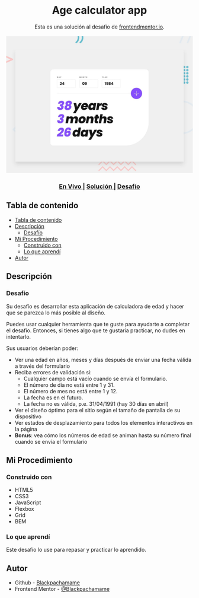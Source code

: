 <h1 align="center">Age calculator app</h1>

<div align="center">
   Esta es una solución al desafío de <a href="https://www.frontendmentor.io/">frontendmentor.io</a>.
</div>
<br>
<div align="center">
<img src="design/desktop-preview.jpg"></img>
  <h3>
    <a href="https://blackpachamame.github.io/frontendmentor/junior/age-calculator-app/">
      En Vivo
    </a>
    <span> | </span>
    <a href="https://www.frontendmentor.io/solutions/age-calculator-app-G1QifVhMux">
      Solución
    </a>
   <span> | </span>
    <a href="https://www.frontendmentor.io/challenges/age-calculator-app-dF9DFFpj-Q">
      Desafío
    </a>
  </h3>
</div>

## Tabla de contenido

- [Tabla de contenido](#tabla-de-contenido)
- [Descripción](#descripción)
  - [Desafío](#desafío)
- [Mi Procedimiento](#mi-procedimiento)
  - [Construido con](#construido-con)
  - [Lo que aprendí](#lo-que-aprendí)
- [Autor](#autor)

## Descripción

### Desafío

Su desafío es desarrollar esta aplicación de calculadora de edad y hacer que se parezca lo más posible al diseño.

Puedes usar cualquier herramienta que te guste para ayudarte a completar el desafío. Entonces, si tienes algo que te gustaría practicar, no dudes en intentarlo.

Sus usuarios deberían poder:

- Ver una edad en años, meses y días después de enviar una fecha válida a través del formulario
- Reciba errores de validación si:
  - Cualquier campo está vacío cuando se envía el formulario.
  - El número de día no está entre 1 y 31.
  - El número de mes no está entre 1 y 12.
  - La fecha es en el futuro.
  - La fecha no es válida, p.e. 31/04/1991 (hay 30 días en abril)
- Ver el diseño óptimo para el sitio según el tamaño de pantalla de su dispositivo
- Ver estados de desplazamiento para todos los elementos interactivos en la página
- **Bonus**: vea cómo los números de edad se animan hasta su número final cuando se envía el formulario

## Mi Procedimiento

### Construido con

- HTML5
- CSS3
- JavaScript
- Flexbox
- Grid
- BEM

### Lo que aprendí

Este desafío lo use para repasar y practicar lo aprendido.

## Autor

- Github - [Blackpachamame](https://github.com/Blackpachamame)
- Frontend Mentor - [@Blackpachamame](https://www.frontendmentor.io/profile/Blackpachamame)
